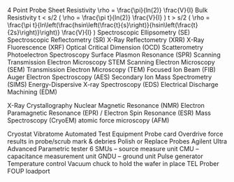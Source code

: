 4 Point Probe
	Sheet Resistivity
		\rho = \frac{\pi}{ln(2)} \frac{V}{I}
	Bulk Resistivity
		t < s/2
			\( \rho = \frac{\pi t}{ln(2)} \frac{V}{I} \)
		t > s/2
			\( \rho = \frac{\pi t}{ln\left(\frac{hsin\left(\frac{t}{s}\right)}{hsin\left(\frac{t}{2s}\right)}\right)} \frac{V}{I} \)
Spectroscopic Ellipsometry (SE)
Spectroscopic Reflectometry (SR)
X-Ray Reflectometry (XRR)
X-Ray Fluorescence (XRF)
Optical Critical Dimension (OCD) Scatterometry
Photoelectron Spectroscopy
Surface Plasmon Resonance (SPR)
Scanning Transmission Electron Microscopy STEM
Scanning Electron Microscopy (SEM)
Transmission Electron Microscopy (TEM)
Focused Ion Beam (FIB)
Auger Electron Spectroscopy (AES)
Secondary Ion Mass Spectrometry (SIMS)
Energy-Dispersive X-ray Spectroscopy (EDS)
Electrical Discharge Machining (EDM)


X-Ray Crystallography
Nuclear Magnetic Resonance (NMR)
Electron Paramagnetic Resonance (EPR) / Electron Spin Resonance (ESR)
Mass Spectroscopy
(CryoEM)
atomic force microscopy (AFM)

Cryostat
Vibratome
Automated Test Equipment
	Probe card
		Overdrive force results in probe/scrub mark & debries 
		Polish or Replace Probes
	Agilent Ultra Advanced Parametric tester
		6 SMUs – source measure unit
		CMU – capacitance measurement unit
		GNDU – ground unit
		Pulse generator
		Temperature control
		Vacuum chuck to hold the wafer in place
		TEL Prober
		FOUP loadport